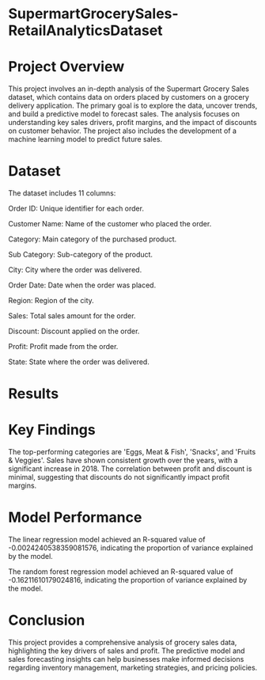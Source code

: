 # SupermartGrocerySales-RetailAnalyticsDataset

# Project Overview
This project involves an in-depth analysis of the Supermart Grocery Sales dataset, which contains data on orders placed by customers on a grocery delivery application. The primary goal is to explore the data, uncover trends, and build a predictive model to forecast sales. The analysis focuses on understanding key sales drivers, profit margins, and the impact of discounts on customer behavior. The project also includes the development of a machine learning model to predict future sales.

# Dataset

The dataset includes 11 columns:

Order ID: Unique identifier for each order.

Customer Name: Name of the customer who placed the order.

Category: Main category of the purchased product.

Sub Category: Sub-category of the product.

City: City where the order was delivered.

Order Date: Date when the order was placed.

Region: Region of the city.

Sales: Total sales amount for the order.

Discount: Discount applied on the order.

Profit: Profit made from the order.

State: State where the order was delivered.


# Results
# Key Findings
The top-performing categories are 'Eggs, Meat & Fish', 'Snacks', and 'Fruits & Veggies'.
Sales have shown consistent growth over the years, with a significant increase in 2018.
The correlation between profit and discount is minimal, suggesting that discounts do not significantly impact profit margins.

# Model Performance
The linear regression model achieved an R-squared value of -0.0024240538359081576, indicating the proportion of variance explained by the model.

The random forest regression model achieved an R-squared value of -0.16211610179024816, indicating the proportion of variance explained by the model.

# Conclusion
This project provides a comprehensive analysis of grocery sales data, highlighting the key drivers of sales and profit. The predictive model and sales forecasting insights can help businesses make informed decisions regarding inventory management, marketing strategies, and pricing policies.
